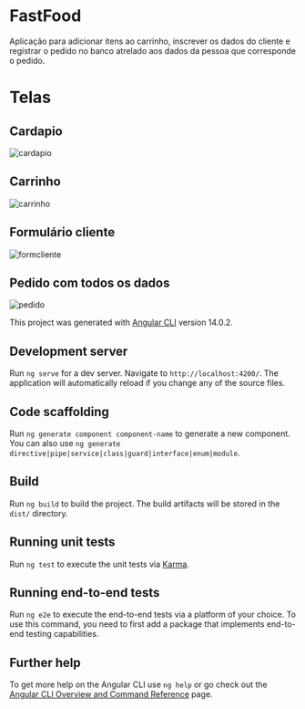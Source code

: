 # FastFood

Aplicação para adicionar itens ao carrinho, inscrever os dados do cliente e registrar o pedido no banco atrelado aos dados da pessoa que corresponde o pedido.

# Telas

## Cardapio

![cardapio](https://user-images.githubusercontent.com/101207167/195923832-390d9d01-280d-4ef8-b40d-133f80566867.png)


## Carrinho

![carrinho](https://user-images.githubusercontent.com/101207167/195923963-fac5e3e4-81bf-43df-b0ac-500a0f2fcbac.png)


## Formulário cliente

![formcliente](https://user-images.githubusercontent.com/101207167/195924146-4f0b58a4-41ee-435d-a536-22bcdf431331.png)


## Pedido com todos os dados

![pedido](https://user-images.githubusercontent.com/101207167/195925075-9a0903bf-5438-4936-b0d1-9c5252e2f9d5.png)


This project was generated with [Angular CLI](https://github.com/angular/angular-cli) version 14.0.2.

## Development server

Run `ng serve` for a dev server. Navigate to `http://localhost:4200/`. The application will automatically reload if you change any of the source files.

## Code scaffolding

Run `ng generate component component-name` to generate a new component. You can also use `ng generate directive|pipe|service|class|guard|interface|enum|module`.

## Build

Run `ng build` to build the project. The build artifacts will be stored in the `dist/` directory.

## Running unit tests

Run `ng test` to execute the unit tests via [Karma](https://karma-runner.github.io).

## Running end-to-end tests

Run `ng e2e` to execute the end-to-end tests via a platform of your choice. To use this command, you need to first add a package that implements end-to-end testing capabilities.

## Further help

To get more help on the Angular CLI use `ng help` or go check out the [Angular CLI Overview and Command Reference](https://angular.io/cli) page.
